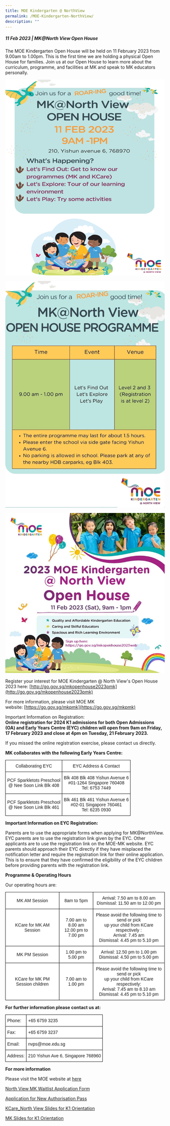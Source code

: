 ```yaml
---
title: MOE Kindergarten @ NorthView
permalink: /MOE-Kindergarten-NorthView/
description: ""
---
```

##### **11 Feb 2023 | MK@North View Open House**


The MOE Kindergarten Open House will be held on 11 February 2023 from 9.00am to 1.00pm. This is the first time we are holding a physical Open House for families. Join us at our Open House to learn more about the curriculum, programme, and facilities at MK and speak to MK educators personally.  
  
![](/images/MOE%20Kindergarten/O1.png)
  
![](/images/MOE%20Kindergarten/O2.jpg)

![](/images/MOE%20Kindergarten/O3.jpg)

  
  
  
Register your interest for MOE Kindergarten @ North View's Open House 2023 here: [http://go.gov.sg/mkopenhouse2023pmk](http://go.gov.sg/mkopenhouse2023pmk)  
  
For more information, please visit MOE MK website: [https://go.gov.sg/mkpmk](https://go.gov.sg/mkpmk)  
  
Important Information on Registration:  
**Online registration for 2024 K1 admissions for both Open Admissions (OA) and Early Years Centre (EYC) children will open from 9am on Friday, 17 February 2023 and close at 4pm on Tuesday, 21 February 2023.**  
  
If you missed the online registration exercise, please contact us directly.  

**MK collaborates with the following Early Years Centre:**

<style type="text/css">
.tg  {border-collapse:collapse;border-spacing:0;}
.tg td{border-color:black;border-style:solid;border-width:1px;font-family:Arial, sans-serif;font-size:14px;
  overflow:hidden;padding:10px 5px;word-break:normal;}
.tg th{border-color:black;border-style:solid;border-width:1px;font-family:Arial, sans-serif;font-size:14px;
  font-weight:normal;overflow:hidden;padding:10px 5px;word-break:normal;}
.tg .tg-f4yw{background-color:#FFF;text-align:center;vertical-align:middle}
</style>
<table class="tg">
<thead>
  <tr>
    <th class="tg-f4yw">Collaborating EYC</th>
    <th class="tg-f4yw">EYC Address &amp; Contact</th>
  </tr>
</thead>
<tbody>
  <tr>
    <td class="tg-f4yw">PCF Sparkletots Preschool<br>@ Nee Soon Link Blk 408</td>
    <td class="tg-f4yw">Blk 408 Blk 408 Yishun Avenue 6<br>#01-1264 Singapore 760408<br>Tel: 6753 7449</td>
  </tr>
  <tr>
    <td class="tg-f4yw">PCF Sparkletots Preschool<br>@ Nee Soon Link Blk 461</td>
    <td class="tg-f4yw">Blk 461 Blk 461 Yishun Avenue 6<br>#02-01 Singapore 760461<br>Tel: 6235 0930</td>
  </tr>
</tbody>
</table>

**Important Information on EYC Registration:**

Parents are to use the appropriate forms when applying for MK@NorthView. EYC parents are to use the registration link given by the EYC. Other applicants are to use the registration link on the MOE-MK website. EYC parents should approach their EYC directly if they have misplaced the notification letter and require the registration link for their online application. This is to ensure that they have confirmed the eligibility of the EYC children before providing parents with the registration link.

**Programme & Operating Hours**

Our operating hours are:

<style type="text/css">
.tg  {border-collapse:collapse;border-spacing:0;}
.tg td{border-color:black;border-style:solid;border-width:1px;font-family:Arial, sans-serif;font-size:14px;
  overflow:hidden;padding:10px 5px;word-break:normal;}
.tg th{border-color:black;border-style:solid;border-width:1px;font-family:Arial, sans-serif;font-size:14px;
  font-weight:normal;overflow:hidden;padding:10px 5px;word-break:normal;}
.tg .tg-f4yw{background-color:#FFF;text-align:center;vertical-align:middle}
</style>
<table class="tg">
<thead>
  <tr>
    <th class="tg-f4yw">MK AM Session</th>
    <th class="tg-f4yw">8am to 5pm</th>
    <th class="tg-f4yw">Arrival: 7.50 am to 8.00 am<br> Dismissal: 11.50 am to 12.00 pm</th>
  </tr>
</thead>
<tbody>
  <tr>
    <td class="tg-f4yw">KCare for MK AM Session</td>
    <td class="tg-f4yw">7.00 am to 8.00 am<br>12.00 pm to 7.00 pm<br></td>
    <td class="tg-f4yw"> Please avoid the following time to send or pick <br>up your child from KCare respectively :<br>Arrival: 7.45 am<br>Dismissal: 4.45 pm to 5.10 pm<br></td>
  </tr>
  <tr>
    <td class="tg-f4yw">MK PM Session</td>
    <td class="tg-f4yw">1.00 pm to 5.00 pm </td>
    <td class="tg-f4yw"> Arrival: 12.50 pm to 1.00 pm<br>Dismissal: 4.50 pm to 5.00 pm<br></td>
  </tr>
  <tr>
    <td class="tg-f4yw"> KCare for MK PM Session children</td>
    <td class="tg-f4yw">7.00 am to 1.00 pm<br> </td>
    <td class="tg-f4yw">Please avoid the following time to send or pick <br> up your child from KCare respectively:<br>Arrival: 7.45 am to 8.10 am<br>Dismissal: 4.45 pm to 5.10 pm</td>
  </tr>
</tbody>
</table>

**For further information please contact us at:**

<style type="text/css">
.tg  {border-collapse:collapse;border-spacing:0;}
.tg td{border-color:black;border-style:solid;border-width:1px;font-family:Arial, sans-serif;font-size:14px;
  overflow:hidden;padding:10px 5px;word-break:normal;}
.tg th{border-color:black;border-style:solid;border-width:1px;font-family:Arial, sans-serif;font-size:14px;
  font-weight:normal;overflow:hidden;padding:10px 5px;word-break:normal;}
.tg .tg-zr06{background-color:#FFF;text-align:left;vertical-align:middle}
</style>
<table class="tg">
<thead>
  <tr>
    <th class="tg-zr06">Phone:</th>
    <th class="tg-zr06">+65 6759 3235</th>
  </tr>
</thead>
<tbody>
  <tr>
    <td class="tg-zr06">Fax:</td>
    <td class="tg-zr06">+65 6759 3237</td>
  </tr>
  <tr>
    <td class="tg-zr06">Email:</td>
    <td class="tg-zr06">nvps@moe.edu.sg</td>
  </tr>
  <tr>
    <td class="tg-zr06">Address:</td>
    <td class="tg-zr06">210 Yishun Ave 6, Singapore 768960</td>
  </tr>
</tbody>
</table>

**For more information**

Please visit the MOE website at [here](https://www.moe.gov.sg/preschool/moe-kindergarten)

[North View MK Waitlist Application Form](https://www.form.gov.sg/63d9f5420447a00011dbfa80)  

[Application for New Authorisation Pass](https://form.gov.sg/61c91791369b3a00130dc29c)  

[KCare\_North View Slides for K1 Orientation](/files/MOE%20Kindergarten/KCare_North%20View%20Slides%20for%20K1%20Orientation_2023%20Cohort.pdf)

[MK Slides for K1 Orientation](/files/MOE%20Kindergarten/MK%20Slides%20for%20K1%20Orientation_2023%20Cohort.pdf)